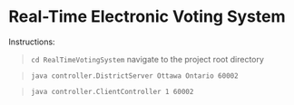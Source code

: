 # Real-Time Electronic Voting System

Instructions:

> `cd RealTimeVotingSystem` navigate to the project root directory

> `java controller.DistrictServer Ottawa Ontario 60002`

> `java controller.ClientController 1 60002`
